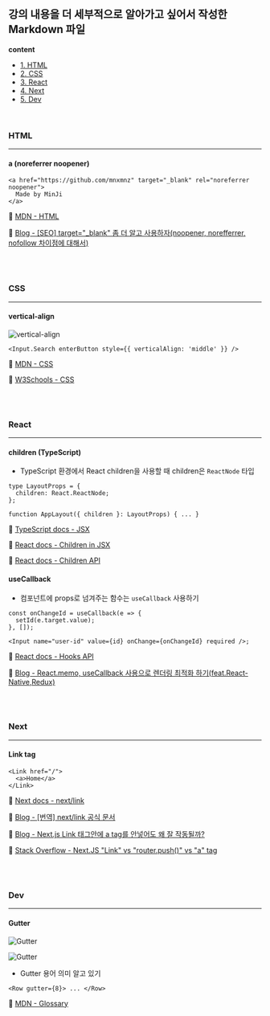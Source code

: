 ## 강의 내용을 더 세부적으로 알아가고 싶어서 작성한 Markdown 파일

**content**

- [1. HTML](https://github.com/mnxmnz/Twitter-Clone-Frontend/blob/main/docs/content.md#html)
- [2. CSS](https://github.com/mnxmnz/Twitter-Clone-Frontend/blob/main/docs/content.md#css)
- [3. React](https://github.com/mnxmnz/Twitter-Clone-Frontend/blob/main/docs/content.md#react)
- [4. Next](https://github.com/mnxmnz/Twitter-Clone-Frontend/blob/main/docs/content.md#next)
- [5. Dev](https://github.com/mnxmnz/Twitter-Clone-Frontend/blob/main/docs/content.md#dev)

<br />

### HTML

<hr />

#### a (noreferrer noopener)

```tsx
<a href="https://github.com/mnxmnz" target="_blank" rel="noreferrer noopener">
  Made by MinJi
</a>
```

📄 [MDN - HTML](https://developer.mozilla.org/ko/docs/Web/HTML/Element/a)

📄 [Blog - [SEO] target="\_blank" 좀 더 알고 사용하자(noopener, norefferrer, nofollow 차이점에 대해서)](https://webruden.tistory.com/262)

<br />
<br />

### CSS

<hr />

#### vertical-align

![vertical-align](https://bitsofco.de/content/images/2015/12/Group-1.png)

```tsx
<Input.Search enterButton style={{ verticalAlign: 'middle' }} />
```

📄 [MDN - CSS](https://developer.mozilla.org/ko/docs/Web/CSS/vertical-align)

📄 [W3Schools - CSS](https://www.w3schools.com/cssref/pr_pos_vertical-align.asp)

<br />
<br />

### React

<hr />

#### children (TypeScript)

- TypeScript 환경에서 React children을 사용할 때 children은 `ReactNode` 타입

```tsx
type LayoutProps = {
  children: React.ReactNode;
};

function AppLayout({ children }: LayoutProps) { ... }
```

📄 [TypeScript docs - JSX](https://www.typescriptlang.org/ko/docs/handbook/jsx.html)

📄 [React docs - Children in JSX](https://ko.reactjs.org/docs/jsx-in-depth.html#children-in-jsx)

📄 [React docs - Children API](https://ko.reactjs.org/docs/react-api.html#reactchildren)

#### useCallback

- 컴포넌트에 props로 넘겨주는 함수는 `useCallback` 사용하기

```tsx
const onChangeId = useCallback(e => {
  setId(e.target.value);
}, []);

<Input name="user-id" value={id} onChange={onChangeId} required />;
```

📄 [React docs - Hooks API](https://ko.reactjs.org/docs/hooks-reference.html#usecallback)

📄 [Blog - React.memo, useCallback 사용으로 렌더링 최적화 하기(feat.React-Native,Redux)](https://velog.io/@shin6403/React.memo-useCallback-사용으로-렌더링-최적화-하기feat.React-NativeRedux)

<br />
<br />

### Next

<hr />

#### Link tag

```tsx
<Link href="/">
  <a>Home</a>
</Link>
```

📄 [Next docs - next/link](https://nextjs.org/docs/api-reference/next/link)

📄 [Blog - [번역] next/link 공식 문서](https://crong-dev.tistory.com/50)

📄 [Blog - Next.js Link 태그안에 a tag를 안넣어도 왜 잘 작동될까?](https://uchanlee.dev/nextjs/Why-using-a-tag-in-nextjs-Link/)

📄 [Stack Overflow - Next.JS "Link" vs "router.push()" vs "a" tag](https://stackoverflow.com/questions/65086108/next-js-link-vs-router-push-vs-a-tag)

<br />
<br />

### Dev

<hr />

#### Gutter

![Gutter](https://encrypted-tbn0.gstatic.com/images?q=tbn:ANd9GcRQjklenrQEIc2uz5DfXlLXE5hQ4n2_EBddIA&usqp=CAU)

![Gutter](https://encrypted-tbn0.gstatic.com/images?q=tbn:ANd9GcSqY4ZHkGhmXhY0ONelqJJKoxVEqjzqflxJdw&usqp=CAU)

- Gutter 용어 의미 알고 있기

```tsx
<Row gutter={8}> ... </Row>
```

📄 [MDN - Glossary](https://developer.mozilla.org/en-US/docs/Glossary/Gutters)
